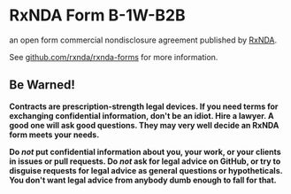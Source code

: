 # RxNDA Form B-1W-B2B

an open form commercial nondisclosure agreement published by [RxNDA](https://rxnda.com).

See [github.com/rxnda/rxnda-forms](https://github.com/rxnda/rxnda-forms) for more information.

## Be Warned!

**Contracts are prescription-strength legal devices.  If you need terms for exchanging confidential information, don't be an idiot.  Hire a lawyer.  A good one will ask good questions.  They may very well decide an RxNDA form meets your needs.**

**Do _not_ put confidential information about you, your work, or your clients in issues or pull requests.  Do _not_ ask for legal advice on GitHub, or try to disguise requests for legal advice as general questions or hypotheticals.  You don't want legal advice from anybody dumb enough to fall for that.**
